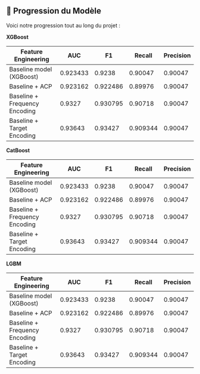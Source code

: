 ## 🚀 Progression du Modèle  

Voici notre progression tout au long du projet :  

**XGBoost**

| **Feature Engineering** | **AUC** | **F1** | **Recall** | **Precision** |  
|-------------------------|-------------|--------------|--------------|--------------|
| Baseline model (XGBoost) | 0.923433 | 0.9238 | 0.90047 | 0.90047 |  
| Baseline + ACP | 0.923162 | 0.922486 | 0.89976 | 0.90047 |  
| Baseline + Frequency Encoding | 0.9327 | 0.930795 | 0.90718 | 0.90047 |  
| Baseline + Target Encoding | 0.93643 | 0.93427 | 0.909344 | 0.90047 |  


**CatBoost**

| **Feature Engineering** | **AUC** | **F1** | **Recall** | **Precision** |  
|-------------------------|-------------|--------------|--------------|--------------|
| Baseline model (XGBoost) | 0.923433 | 0.9238 | 0.90047 | 0.90047 |  
| Baseline + ACP | 0.923162 | 0.922486 | 0.89976 | 0.90047 |  
| Baseline + Frequency Encoding | 0.9327 | 0.930795 | 0.90718 | 0.90047 |  
| Baseline + Target Encoding | 0.93643 | 0.93427 | 0.909344 | 0.90047 |  



**LGBM**

| **Feature Engineering** | **AUC** | **F1** | **Recall** | **Precision** |  
|-------------------------|-------------|--------------|--------------|--------------|
| Baseline model (XGBoost) | 0.923433 | 0.9238 | 0.90047 | 0.90047 |  
| Baseline + ACP | 0.923162 | 0.922486 | 0.89976 | 0.90047 |  
| Baseline + Frequency Encoding | 0.9327 | 0.930795 | 0.90718 | 0.90047 |  
| Baseline + Target Encoding | 0.93643 | 0.93427 | 0.909344 | 0.90047 |  


